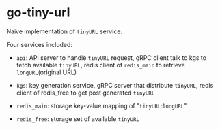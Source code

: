 # go-tiny-url

Naive implementation of `tinyURL` service.

Four services included:

* `api`: API server to handle `tinyURL` request, gRPC client talk to kgs to fetch available `tinyURL`, redis client of `redis_main` to retrieve `longURL`(original URL)

* `kgs`: key generation service, gRPC server that distribute `tinyURL`, redis client of redis_free to get post generated `tinyURL`

* `redis_main`: storage key-value mapping of "`tinyURL`:`longURL`"

* `redis_free`: storage set of available `tinyURL`
